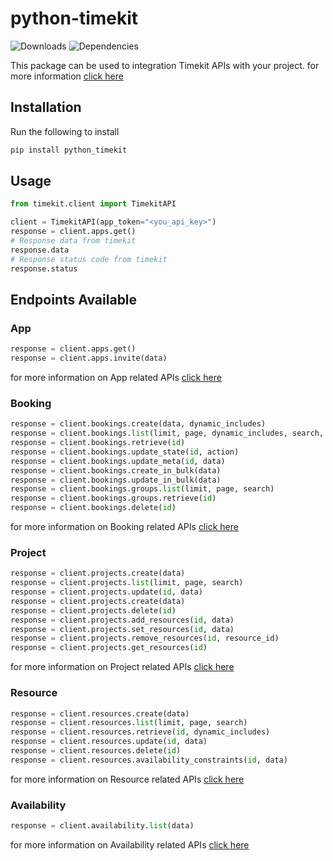 # python-timekit

![Downloads](https://img.shields.io/badge/downloads-2.3K-brightgreen)
![Dependencies](https://img.shields.io/librariesio/release/pypi/python-timekit)

This package can be used to integration Timekit APIs with your project.
for more information [click here](https://developers.timekit.io/reference#getting-started)

## Installation

Run the following to install

```python
pip install python_timekit
```

## Usage

```python
from timekit.client import TimekitAPI

client = TimekitAPI(app_token="<you_api_key>")
response = client.apps.get()
# Response data from timekit
response.data
# Response status code from timekit
response.status
```

## Endpoints Available

### App

```python
response = client.apps.get()
response = client.apps.invite(data)
```

for more information on App related APIs [click here](https://developers.timekit.io/reference#app)

### Booking

```python
response = client.bookings.create(data, dynamic_includes)
response = client.bookings.list(limit, page, dynamic_includes, search, order_by, sorted_by)
response = client.bookings.retrieve(id)
response = client.bookings.update_state(id, action)
response = client.bookings.update_meta(id, data)
response = client.bookings.create_in_bulk(data)
response = client.bookings.update_in_bulk(data)
response = client.bookings.groups.list(limit, page, search)
response = client.bookings.groups.retrieve(id)
response = client.bookings.delete(id)
```

for more information on Booking related APIs [click here](https://developers.timekit.io/reference#bookings)

### Project

```python
response = client.projects.create(data)
response = client.projects.list(limit, page, search)
response = client.projects.update(id, data)
response = client.projects.create(data)
response = client.projects.delete(id)
response = client.projects.add_resources(id, data)
response = client.projects.set_resources(id, data)
response = client.projects.remove_resources(id, resource_id)
response = client.projects.get_resources(id)
```

for more information on Project related APIs [click here](https://developers.timekit.io/reference#projects)

### Resource

```python
response = client.resources.create(data)
response = client.resources.list(limit, page, search)
response = client.resources.retrieve(id, dynamic_includes)
response = client.resources.update(id, data)
response = client.resources.delete(id)
response = client.resources.availability_constraints(id, data)
```

for more information on Resource related APIs [click here](https://developers.timekit.io/reference#resources)

### Availability

```python
response = client.availability.list(data)
```

for more information on Availability related APIs [click here](https://developers.timekit.io/reference#availability-v2)
